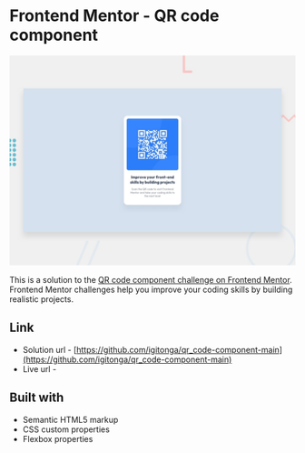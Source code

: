 # Frontend Mentor - QR code component

![Design preview for the QR code component coding challenge](./design/desktop-preview.jpg)

This is a solution to the [QR code component challenge on Frontend Mentor](https://www.frontendmentor.io/challenges/qr-code-component-iux_sIO_H "QR code component challenge on Frontend Mentor"). Frontend Mentor challenges help you improve your coding skills by building realistic projects.

## Link
* Solution url -  [https://github.com/igitonga/qr_code-component-main](https://github.com/igitonga/qr_code-component-main)
* Live url -[]()

## Built with
* Semantic HTML5 markup
* CSS custom properties
* Flexbox properties
